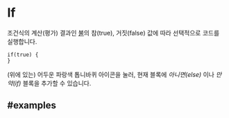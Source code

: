 # If

조건식의 계산(평가) 결과인 [불](/blocks/logic/boolean)의 참(true), 거짓(false) 값에 따라 선택적으로 코드를 실행합니다.

```block
if(true) {
}
```

(위에 있는) 어두운 파랑색 톱니바퀴 아이콘을 눌러, 현재 블록에 *아니면(else)* 이나 *만약(if)* 블록을 추가할 수 있습니다.

## #examples